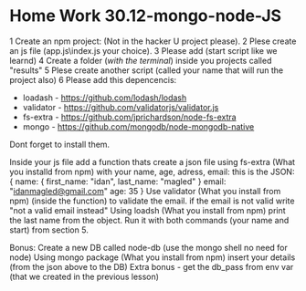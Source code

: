 # Home Work 30.12-mongo-node-JS
1 Create an npm project: (Not in the hacker U project please).
2 Plese create an js file (app.js\index.js your choice).
3 Please add (start script like we learnd)
4 Create a folder (*with the terminal*) inside you projects called "results"
5 Plese create another script (called your name that will run the project also)
6 Please add this depencencis:

* loadash - https://github.com/lodash/lodash
* validator - https://github.com/validatorjs/validator.js
* fs-extra - https://github.com/jprichardson/node-fs-extra
* mongo - https://github.com/mongodb/node-mongodb-native

Dont forget to install them.

Inside your js file add a function thats create a json file using fs-extra (What you installd from npm) with your name, age, adress, email:
this is the JSON:
{
    name: {
        first_name: "idan",
        last_name: "magled"
    }
    email: "idanmagled@gmail.com"
    age: 35
}
Use validator (What you install from npm) (inside the function) to validate the email.
if the email is not valid write "not a valid email instead"
Using loadsh (What you install from npm) print the last name from the object.
Run it with both commands (your name and start) from section 5.

Bonus: 
Create a new DB called node-db (use the mongo shell no need for node)
Using mongo package (What you install from npm) insert your details (from the json above to the DB)
Extra bonus - get the db_pass from env var (that we created in the previous lesson)



